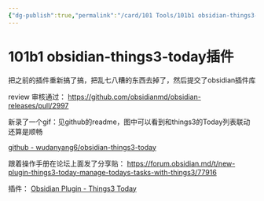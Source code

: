```yaml
---
{"dg-publish":true,"permalink":"/card/101 Tools/101b1 obsidian-things3-today插件/","noteIcon":"2","created":"2024-01-29T14:23:53+08:00","updated":"2024-04-19T15:24:55+08:00"}
---
```



# 101b1 obsidian-things3-today插件

把之前的插件重新搞了搞，把乱七八糟的东西去掉了，然后提交了obsidian插件库

review 审核通过： https://github.com/obsidianmd/obsidian-releases/pull/2997

新录了一个gif：见github的readme，图中可以看到和things3的Today列表联动还算是顺畅

[github - wudanyang6/obsidian-things3-today](https://github.com/wudanyang6/obsidian-things3-today?tab=readme-ov-file)

跟着操作手册在论坛上面发了分享贴： 
https://forum.obsidian.md/t/new-plugin-things3-today-manage-todays-tasks-with-things3/77916

 
插件： [Obsidian Plugin - Things3 Today](https://obsidian.md/plugins?id=things3-today)
